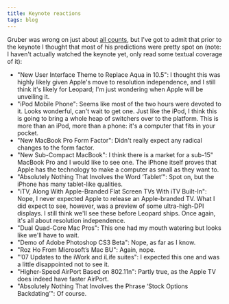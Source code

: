 ```yaml
---
title: Keynote reactions
tags: blog
---
```


Gruber was wrong on just about [all counts](http://daringfireball.net/2007/01/macworld_expo_predictions), but I've got to admit that prior to the keynote I thought that most of his predictions were pretty spot on (note: I haven't actually watched the keynote yet, only read some textual coverage of it):

-   "New User Interface Theme to Replace Aqua in 10.5": I thought this was highly likely given Apple's move to resolution independence, and I still think it's likely for Leopard; I'm just wondering when Apple will be unveiling it.
-   "iPod Mobile Phone": Seems like most of the two hours were devoted to it. Looks wonderful, can't wait to get one. Just like the iPod, I think this is going to bring a whole heap of switchers over to the platform. This is more than an iPod, more than a phone: it's a computer that fits in your pocket.
-   "New MacBook Pro Form Factor": Didn't really expect any radical changes to the form factor.
-   "New Sub-Compact MacBook": I think there is a market for a sub-15" MacBook Pro and I would like to see one. The iPhone itself proves that Apple has the technology to make a computer as small as they want to.
-   "Absolutely Nothing That Involves the Word ‘Tablet’": Spot on, but the iPhone has many tablet-like qualities.
-   "iTV, Along With Apple-Branded Flat Screen TVs With iTV Built-In": Nope, I never expected Apple to release an Apple-branded TV. What I did expect to see, however, was a preview of some ultra-high-DPI displays. I still think we'll see these before Leopard ships. Once again, it's all about resolution independence.
-   "Dual Quad-Core Mac Pros": This one had my mouth watering but looks like we'll have to wait.
-   "Demo of Adobe Photoshop CS3 Beta": Nope, as far as I know.
-   "Roz Ho From Microsoft’s Mac BU": Again, nope.
-   "’07 Updates to the iWork and iLife suites": I expected this one and was a little disappointed not to see it.
-   "Higher-Speed AirPort Based on 802.11n": Partly true, as the Apple TV does indeed have faster AirPort.
-   "Absolutely Nothing That Involves the Phrase ‘Stock Options Backdating’": Of course.
